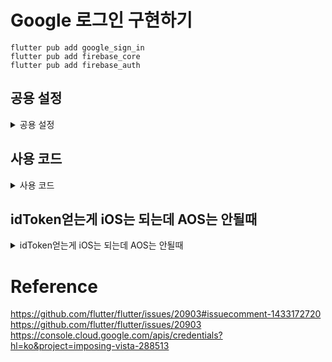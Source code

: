 # Google 로그인 구현하기   
~~~
flutter pub add google_sign_in
flutter pub add firebase_core
flutter pub add firebase_auth
~~~

## 공용 설정

<details>
<summary> 공용 설정</summary>

Firebase CLI 설치 및 로그인(firebase login 실행)
~~~
curl -sL https://firebase.tools | bash
~~~

로그인
~~~
firebase login
~~~  

프로젝트 리스트 보기
~~~
firebase projects:list
~~~ 
  
### 프로젝트로 이동
project cmd 창에
~~~
dart pub global activate flutterfire_cli
~~~
입력 후 
~~~
flutterfire configure --project=${파이어 베이스프로젝트명}
ex)
flutterfire configure --project=todo
~~~
입력  
프로젝트 선택
~~~
flutterfire configure 
~~~

### Friebase 홈페이지로 이동
Android들어가서 SHA-1 지문 등록  

## Google Console Cloud 설정 (지원 이메일 관련)

- 프로젝트 선택 → 새프로젝트
    - 프로젝트 이름
        - Firebase에 설정한 이름
- API 및 서비스
    - OAuth 동의 화면
        - 외부 클릭
    - 앱 이름
        - 동의를 요청하는 앱의 이름
    - 사용자 지원 이메일
        - 사용자가 동의 관련 질문을 위해 문의할 때 이용합니다.
    - 개발자 연락처 정보
        - 연락 받을 정보
- 범위 추가 및 삭제
    - 기본 Google 계정의 이메일 주소 확인
    - 개인정보(공개로 설정한 개인정보 포함) 보기
    - Google에서 내 개인 정보를 나와 연결

- 사용자 인증 정보
    - 사용자 인증 정보 만들기
        - **OAuth 클라이언트 ID 만들기**

<details>
<summary> iOS 설정</summary>

### iOS 설정

- Bundle ID 입력
    - Flutter → iOS → Open in Xcode → Runner → TARGETS → Signing & Capabilities → Bundle Identifiter
- URL 스키마 설정
    - Flutter → iOS → Open in Xcode → Runner  → TARGETS → Info → URL Types → URL Schemes 입력
        - 구글 **OAuth 에서 생성된 클라이언트 ID 입력**
    - 항상 항상 Secrets.xcconfig 파일을 생성해서 따로 공유 해줘야 한다.
    
    project → ios → Secrets.xcconfig
    
    ~~~
    FlutterGoogleLoginKey=com.googleusercontent.apps.1234214-lhkklhgbf2uvgwemm2fovdo1o343tu6 // 추가
    ~~~
    
    project → ios → .gitignore
    
    ~~~
    Secrets.xcconfig // 추가
    ~~~
    
    project → ios → Flutter → Debug.xcconfig
    
    project → ios → Flutter → Release.xcconfig
    
    ~~~
    #include "Secrets.xcconfig" // 추가
    ~~~
    
    project → ios → Runner → Info.plist
    
    ~~~
    <key>CFBundleURLTypes</key>
    <array>
        <dict>
            <key>CFBundleTypeRole</key>
            <string>Editor</string>
            <key>CFBundleURLSchemes</key>
            <array>
                <string>$(FlutterGoogleLoginKey)</string>
            </array>
        </dict>
    </array>
    ~~~
    
- plist 다운
    - GoogleService-Info.plist 파일명 변경
    - Flutter → iOS → Runner 위치에 넣기

</details>
            
<details>
<summary> AOS 설정</summary>


### AOS 설정

- 패키지 이름
    - Flutter → android → app → build.gradle
        - namespace 확인
- SHA-1 인증서 디지털 지문
    
    ~~~
    cd
    .anroid/
    keytool -list -v -keystore debug.keystore 
    ~~~
    
    비밀번호: andorid
    
    SHA1 복사 → 디지털 지문에 붙여넣기 → 저장
    
- JSON 다운
    - google-service.json 파일명 변경
        - Flutter → android → app 위치에 넣기
- project → android → build.gradle
    - 변경
        
        ~~~
        classpath 'com.google.gms:google-services:4.3.10’
        -> 
        classpath 'com.google.gms:google-services:4.3.14’
        ~~~

</details>  


### main.dart
~~~
WidgetsFlutterBinding.ensureInitialized();
await Firebase.initializeApp(
    options: DefaultFirebaseOptions.currentPlatform,
);
~~~

</details>

## 사용 코드

<details>
<summary> 사용 코드 </summary>  

~~~

// ----------------------------------------------------------------
// 구글 로그인
// ----------------------------------------------------------------

  /// 구글 로그인
  Future<void> signInWithGoogle() async {
    try {
      GoogleSignInAccount googleSignInAccount = await _getGoogleSignInAccount();
      String userId = await _getGoogleUserId(googleSignInAccount);
      String idToken = await _getGoogleIdToken(googleSignInAccount);
    } on Error {
      rethrow;
    }
  }

  /// 구글 계정 로그인
  Future<GoogleSignInAccount> _getGoogleSignInAccount() async {
    try {
      GoogleSignInAccount? result = await GoogleSignIn().signIn();
      return result!;
    } on Error {
      rethrow;
    }
  }

  /// userID 받아오기
  Future<String> _getGoogleUserId(
      GoogleSignInAccount googleSignInAccount) async {
    try {
      return googleSignInAccount.id;
    } on Error {
      rethrow;
    }
  }

  /// idToken 받아오기
  Future<String> _getGoogleIdToken(
      GoogleSignInAccount googleSignInAccount) async {
    try {
      GoogleSignInAuthentication googleSignInAuthentication =
          await googleSignInAccount.authentication;
      return googleSignInAuthentication.idToken!;
    } on Error {
      rethrow;
    }
  }

~~~

</details>


## idToken얻는게 iOS는 되는데 AOS는 안될때

<details>
<summary> idToken얻는게 iOS는 되는데 AOS는 안될때</summary>

(Firebase `GoogleSignIn` 없이 사용)  
(만약 Firebase를 사용한다면 clientId: Platform.isAndroid ? ApiKeys.androidGoogleLogin : null 부분을 지워줘야한다.)

### 1. Google Cloud 콘솔에서 구성되지 않은 빈 웹 OAuth 토큰 자격 증명을 만듭니다( **실제로 웹 클라이언트를 사용하지 않는 경우에도** 이 작업을 수행 ).

### 2. 웹 OAuth `clientId` 복사

### 3. api_keys.dart 파일생성

~~~
class ApiKeys {
  static const String androidGoogleLogin = clientId;
}
~~~

### 4. .gitignore

~~~
# APIKEY 숨기기
api_keys.dart
~~~

~~~
/// 구글 로그인
Future<void> signInWithGoogle() async {
  await GoogleSignIn().signOut();
  try {
    final GoogleSignInAccount? googleSignInAccount = await GoogleSignIn(
      clientId: Platform.isAndroid ? ApiKeys.androidGoogleLogin : null,
    ).signIn();
    final GoogleSignInAuthentication? googleSignInAuthentication =
        await googleSignInAccount?.authentication;
    String? token = googleSignInAuthentication?.idToken;

    if (token == null || googleSignInAccount == null) {
      throw ErrorDescription('GoogleLogin failed');
    }

    String? userId = googleSignInAccount.id;
  } on DioException {
    rethrow;
  }
}
~~~

</details>

# Reference
https://github.com/flutter/flutter/issues/20903#issuecomment-1433172720   
https://github.com/flutter/flutter/issues/20903   
https://console.cloud.google.com/apis/credentials?hl=ko&project=imposing-vista-288513   
